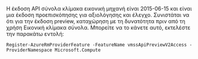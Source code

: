 Η έκδοση API σύνολα κλίμακα εικονική μηχανή είναι 2015-06-15 και είναι μια έκδοση προεπισκόπησης για αξιολόγησης και έλεγχο. Συνιστάται να ότι για την έκδοση preview, καταχώρηση με τη δυνατότητα πριν από τη χρήση Εικονική κλίμακα σύνολα. Μπορείτε να το κάνετε αυτό, εκτελέστε την παρακάτω εντολή:

    Register-AzureRmProviderFeature -FeatureName vmssApiPreviewV2Access -ProviderNamespace Microsoft.Compute
